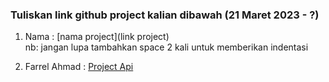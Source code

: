 ### **Tuliskan link github project kalian dibawah (21 Maret 2023 - ?)**  

1. Nama : [nama project](link project)  
nb: jangan lupa tambahkan space 2 kali untuk memberikan indentasi 

1. Farrel Ahmad : [Project Api](https://github.com/farrelahmad/project-mar.git)                   
